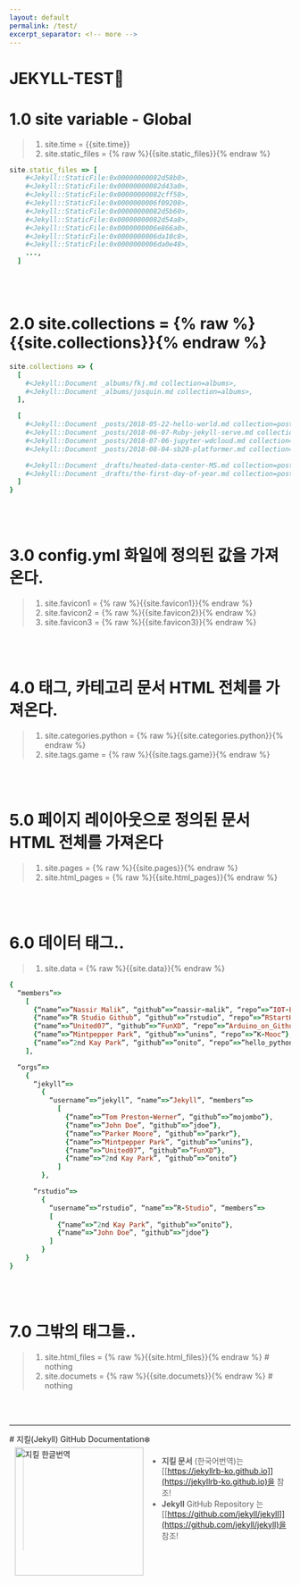 ```yaml
---
layout: default
permalink: /test/
excerpt_separator: <!-- more -->
---
```

<h1>JEKYLL-TEST🎃</h1>

<!-- more -->
# 1.0 site variable - Global
> 1. site.time = {{site.time}}
> 1. site.static_files = {% raw %}{{site.static_files}}{% endraw %}
<!-- 스테틱화일 데이터 / 주소값 반환 -->


```ruby
site.static_files => [
    #<Jekyll::StaticFile:0x00000000082d58b8>,
    #<Jekyll::StaticFile:0x00000000082d43a0>,
    #<Jekyll::StaticFile:0x00000000082cff58>,
    #<Jekyll::StaticFile:0x0000000006f09208>,
    #<Jekyll::StaticFile:0x00000000082d5b60>,
    #<Jekyll::StaticFile:0x00000000082d54a8>,
    #<Jekyll::StaticFile:0x0000000006e866a0>,
    #<Jekyll::StaticFile:0x0000000006da10c8>,
    #<Jekyll::StaticFile:0x0000000006da0e48>,
    ...,
  ]
```


<br><br>
<!-- 사이트 콜렉션으로 가져오는 값 = 폴더별 저장된 화일 -->
# 2.0 site.collections = {% raw %}{{site.collections}}{% endraw %}

```ruby
site.collections => {
  [
    #<Jekyll::Document _albums/fkj.md collection=albums>,
    #<Jekyll::Document _albums/josquin.md collection=albums>,
  ],

  [
    #<Jekyll::Document _posts/2018-05-22-hello-world.md collection=posts>,
    #<Jekyll::Document _posts/2018-06-07-Ruby-jekyll-serve.md collection=posts>,
    #<Jekyll::Document _posts/2018-07-06-jupyter-wdcloud.md collection=posts>,
    #<Jekyll::Document _posts/2018-08-04-sb20-platformer.md collection=posts>,

    #<Jekyll::Document _drafts/heated-data-center-MS.md collection=posts>,
    #<Jekyll::Document _drafts/the-first-day-of-year.md collection=posts>,
  ]
}
```



<br><br>
# 3.0 config.yml 화일에 정의된 값을 가져온다.
> 1. site.favicon1 = {% raw %}{{site.favicon1}}{% endraw %}
> 1. site.favicon2 = {% raw %}{{site.favicon2}}{% endraw %}
> 1. site.favicon3 = {% raw %}{{site.favicon3}}{% endraw %}



<br><br>
# 4.0 태그, 카테고리 문서 HTML 전체를 가져온다.
> 1. site.categories.python = {% raw %}{{site.categories.python}}{% endraw %}
> 1. site.tags.game = {% raw %}{{site.tags.game}}{% endraw %}


<br><br>
# 5.0 페이지 레이아웃으로 정의된 문서 HTML 전체를 가져온다
> 1. site.pages = {% raw %}{{site.pages}}{% endraw %}
> 1. site.html_pages = {% raw %}{{site.html_pages}}{% endraw %}

<br><br>
# 6.0 데이터 태그..

> 1. site.data = {% raw %}{{site.data}}{% endraw %}

```ruby
{
  “members”=>
    [
      {“name”=>”Nassir Malik”, “github”=>”nassir-malik”, “repo”=>”IOT-Pi3-Alexa-Automation”},
      {“name”=>”R Studio Github”, “github”=>”rstudio”, “repo”=>”RStartHere”},
      {“name”=>”United07”, “github”=>”FunXD”, “repo”=>”Arduino_on_Github”},
      {“name”=>”Mintpepper Park”, “github”=>”unins”, “repo”=>”K-Mooc”},
      {“name”=>”2nd Kay Park”, “github”=>”onito”, “repo”=>”hello_python”}
    ],

  “orgs”=>
    {
      “jekyll”=>
        {
          “username”=>”jekyll”, “name”=>”Jekyll”, “members”=>
            [
              {“name”=>”Tom Preston-Werner”, “github”=>”mojombo”},
              {“name”=>”John Doe”, “github”=>”jdoe”},
              {“name”=>”Parker Moore”, “github”=>”parkr”},
              {“name”=>”Mintpepper Park”, “github”=>”unins”},
              {“name”=>”United07”, “github”=>”FunXD”},
              {“name”=>”2nd Kay Park”, “github”=>”onito”}
            ]
        },

      “rstudio”=>
        {
          “username”=>”rstudio”, “name”=>”R-Studio”, “members”=>
          [
            {“name”=>”2nd Kay Park”, “github”=>”onito”},
            {“name”=>”John Doe”, “github”=>”jdoe”}
          ]
        }
    }
}
```


<br><br>
# 7.0 그밖의 태그들..
> 1. site.html_files = {% raw %}{{site.html_files}}{% endraw %} # nothing
> 1. site.documets = {% raw %}{{site.documets}}{% endraw %}     # nothing



<br><br>
<hr>
# 지킬(Jekyll) GitHub Documentation❄️

<a href="https://jekyllrb-ko.github.io" target="new">
  <img src="https://jekyllrb-ko.github.io/img/logo-2x.png" width="230" align="left" alt="지킬 한글번역" style="padding:0px 30px 0px 10px">
</a>

> * **지킬 문서** (한국어번역)는
[[https://jekyllrb-ko.github.io]](https://jekyllrb-ko.github.io)을 참조!
> * **Jekyll** GitHub Repository 는
[[https://github.com/jekyll/jekyll]](https://github.com/jekyll/jekyll)을 참조!
> <br><br>
